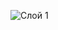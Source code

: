 ![Слой 1](https://user-images.githubusercontent.com/83868103/216308714-8de5b318-c9da-478c-9408-11f9d6d0d290.png)
